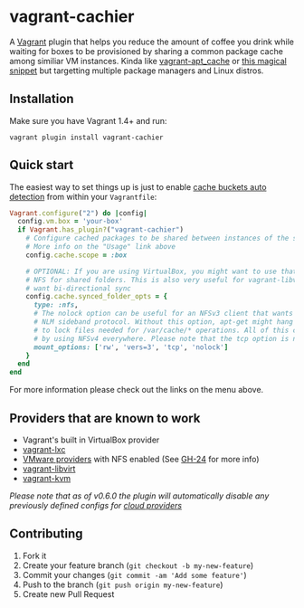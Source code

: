 # vagrant-cachier

A [Vagrant](http://www.vagrantup.com/) plugin that helps you reduce the amount of
coffee you drink while waiting for boxes to be provisioned by sharing a common
package cache among similiar VM instances. Kinda like [vagrant-apt_cache](https://github.com/avit/vagrant-apt_cache)
or [this magical snippet](http://gist.github.com/juanje/3797297) but targetting
multiple package managers and Linux distros.


## Installation

Make sure you have Vagrant 1.4+ and run:

```
vagrant plugin install vagrant-cachier
```

## Quick start

The easiest way to set things up is just to enable [cache buckets auto detection](usage)
from within your `Vagrantfile`:

```ruby
Vagrant.configure("2") do |config|
  config.vm.box = 'your-box'
  if Vagrant.has_plugin?("vagrant-cachier")
    # Configure cached packages to be shared between instances of the same base box.
    # More info on the "Usage" link above
    config.cache.scope = :box

    # OPTIONAL: If you are using VirtualBox, you might want to use that to enable
    # NFS for shared folders. This is also very useful for vagrant-libvirt if you
    # want bi-directional sync
    config.cache.synced_folder_opts = {
      type: :nfs,
      # The nolock option can be useful for an NFSv3 client that wants to avoid the
      # NLM sideband protocol. Without this option, apt-get might hang if it tries
      # to lock files needed for /var/cache/* operations. All of this can be avoided
      # by using NFSv4 everywhere. Please note that the tcp option is not the default.
      mount_options: ['rw', 'vers=3', 'tcp', 'nolock']
    }
  end
end
```

For more information please check out the links on the menu above.


## Providers that are known to work

* Vagrant's built in VirtualBox provider
* [vagrant-lxc](https://github.com/fgrehm/vagrant-lxc)
* [VMware providers](http://www.vagrantup.com/vmware) with NFS enabled (See
  [GH-24](https://github.com/fgrehm/vagrant-cachier/issues/24) for more info)
* [vagrant-libvirt](https://github.com/pradels/vagrant-libvirt)
* [vagrant-kvm](https://github.com/adrahon/vagrant-kvm)

_Please note that as of v0.6.0 the plugin will automatically disable any
previously defined configs for [cloud providers](lib/vagrant-cachier/plugin.rb#L19-22)_


## Contributing

1. Fork it
2. Create your feature branch (`git checkout -b my-new-feature`)
3. Commit your changes (`git commit -am 'Add some feature'`)
4. Push to the branch (`git push origin my-new-feature`)
5. Create new Pull Request
